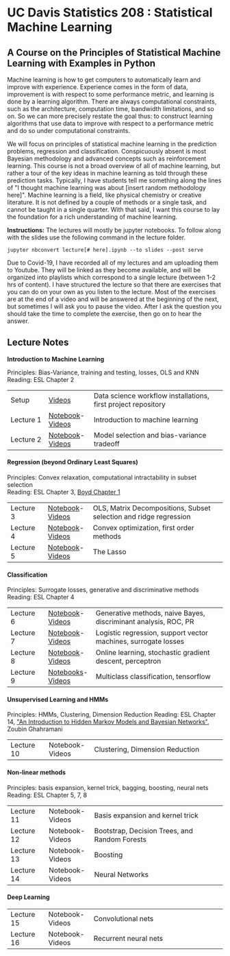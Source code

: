 UC Davis Statistics 208 : Statistical Machine Learning
==============================

A Course on the Principles of Statistical Machine Learning with Examples in Python
-----------------------------

Machine learning is how to get computers to automatically learn and improve with experience. Experience comes in the form of data, improvement is with respect to some performance metric, and learning is done by a learning algorithm. There are always computational constraints, such as the architecture, computation time, bandwidth limitations, and so on. So we can more precisely restate the goal thus: to construct learning algorithms that use data to improve with respect to a performance metric and do so under computational constraints.

We will focus on principles of statistical machine learning in the prediction problems, regression and classification.  Conspicuously absent is most Bayesian methodology and advanced concepts such as reinforcement learning.  This course is not a broad overview of all of machine learning, but rather a tour of the key ideas in machine learning as told through these prediction tasks.  Typically, I have students tell me something along the lines of "I thought machine learning was about [insert random methodology here]".  Machine learning is a field, like physical chemistry or creative literature.  It is not defined by a couple of methods or a single task, and cannot be taught in a single quarter.  With that said, I want this course to lay the foundation for a rich understanding of machine learning.

**Instructions:** The lectures will mostly be jupyter notebooks.  To follow along with the slides use the following command in the lecture folder.

```
jupyter nbconvert lecture[# here].ipynb --to slides --post serve
```
Due to Covid-19, I have recorded all of my lectures and am uploading them to Youtube.  They will be linked as they become available, and will be organized into playlists which correspond to a single lecture (between 1-2 hrs of content).  I have structured the lecture so that there are exercises that you can do on your own as you listen to the lecture.  Most of the exercises are at the end of a video and will be answered at the beginning of the next, but sometimes I will ask you to pause the video.  After I ask the question you should take the time to complete the exercise, then go on to hear the answer.

Lecture Notes
--------------

**Introduction to Machine Learning**

Principles: Bias-Variance, training and testing, losses, OLS and KNN<br>
Reading: ESL Chapter 2
<table>
<tr><td width="100px">Setup</td><td width="100px"><a href="https://www.youtube.com/playlist?list=PLCTcZfebNw2nHEvSg5BmQlZdYej-i_xEl">Videos</a></td><td width="650px">Data science workflow installations, first project repository</td></tr>
<tr><td width="100px">Lecture 1</td><td width="100px"><a href="lectures/lecture1/lecture1.ipynb">Notebook</a>-<a href="https://www.youtube.com/playlist?list=PLCTcZfebNw2ljcIu-iGRRhAOS1ZTVbJYv">Videos</a></td><td width="650px">Introduction to machine learning</td></tr>
<tr><td width="100px">Lecture 2</td><td width="100px"><a href="lectures/lecture2/lecture2.ipynb">Notebook</a>-<a href="https://www.youtube.com/playlist?list=PLCTcZfebNw2kr1NhjZSjAviUxl71Hq9x1">Videos</td><td width="650px">Model selection and bias-variance tradeoff</td></tr>
</table>

<h4>Regression (beyond Ordinary Least Squares)</h4>

Principles: Convex relaxation, computational intractability in subset selection<br>
Reading: ESL Chapter 3, [Boyd Chapter 1](http://stanford.edu/~boyd/cvxbook/bv_cvxbook.pdf)
<table>
<tr><td width="100px">Lecture 3</td><td width="100px"><a href="lectures/lecture3/lecture3.ipynb">Notebook</a>-<a href="https://www.youtube.com/playlist?list=PLCTcZfebNw2mxrYqh5VbBMY-Llgj_TgjA">Videos</a></td><td width="650px">OLS,  Matrix Decompositions, Subset selection and ridge regression</td></tr>
<tr><td width="100px">Lecture 4</td><td width="100px"><a href="lectures/lecture4/lecture4.ipynb">Notebook</a>-<a href="https://www.youtube.com/playlist?list=PLCTcZfebNw2nXzWdFGnX0ca6EL-ri-ne2">Videos</a></td><td width="650px">Convex optimization, first order methods</td></tr>
  <tr><td width="100px">Lecture 5</td><td width="100px"><a href="lectures/lecture5/lecture5.ipynb">Notebook</a>-<a href="https://www.youtube.com/playlist?list=PLCTcZfebNw2lrzcuYnaDcxw30tkR-XAoJ">Videos</a></td><td width="650px">The Lasso</td></tr>
</table>

<h4>Classification</h4>

Principles: Surrogate losses, generative and discriminative methods<br>
Reading: ESL Chapter 4
<table>
  <tr><td width="100px">Lecture 6</td><td width="100px"><a href="lectures/lecture6/lecture6.ipynb">Notebook</a>-<a href="https://www.youtube.com/playlist?list=PLCTcZfebNw2lCidu4JOqSAO6f0XAH_9Bz">Videos</a></td><td width="650px">Generative methods, naive Bayes, discriminant analysis, ROC, PR</td></tr>
  <tr><td width="100px">Lecture 7</td><td width="100px"><a href="lectures/lecture7/lecture7.ipynb">Notebook</a>-<a href="https://www.youtube.com/playlist?list=PLCTcZfebNw2kZ5sz162zPbh8tP9VePI8l">Videos</a></td><td width="650px">Logistic regression, support vector machines, surrogate losses</td></tr>
  <tr><td width="100px">Lecture 8</td><td width="100px"><a href="lectures/lecture8/lecture8.ipynb">Notebook</a>-<a href="https://www.youtube.com/playlist?list=PLCTcZfebNw2lvODCMDZgM8CIUq8QVu6BP">Videos</a></td><td width="650px">Online learning, stochastic gradient descent, perceptron</td></tr>
  <tr><td width="100px">Lecture 9</td><td width="100px"><a href="lectures/lecture9">Notebooks</a>-<a href="https://www.youtube.com/playlist?list=PLCTcZfebNw2k-DLD1iHqDrrdQOfeY6JWW">Videos</a></td><td width="650px">Multiclass classification, tensorflow</td></tr>
</table>

<h4>Unsupervised Learning and HMMs</h4>

Principles: HMMs, Clustering, Dimension Reduction
Reading: ESL Chapter 14, ["An Introduction to Hidden Markov Models and Bayesian Networks"](http://mlg.eng.cam.ac.uk/zoubin/papers/ijprai.pdf), Zoubin Ghahramani
<table>    
<tr><td width="100px">Lecture 10</td><td width="100px">Notebook-Videos</td><td width="650px">Clustering, Dimension Reduction</td></tr>
</table>

<h4>Non-linear methods</h4>

Principles: basis expansion, kernel trick, bagging, boosting, neural nets<br>
Reading: ESL Chapter 5, 7, 8
<table>
<tr><td width="100px">Lecture 11</td><td width="100px">Notebook-Videos</td><td width="650px">Basis expansion and kernel trick</td></tr>
<tr><td width="100px">Lecture 12</td><td width="100px">Notebook-Videos</td><td width="650px">Bootstrap, Decision Trees, and Random Forests</td></tr>
<tr><td width="100px">Lecture 13</td><td width="100px">Notebook-Videos</td><td width="650px">Boosting</td></tr>
<tr><td width="100px">Lecture 14</td><td width="100px">Notebook-Videos</td><td width="650px">Neural Networks</td></tr>
</table>

<h4>Deep Learning</h4>
<table>
<tr><td width="100px">Lecture 15</td><td width="100px">Notebook-Videos</td><td width="650px">Convolutional nets</td></tr>
<tr><td width="100px">Lecture 16</td><td width="100px">Notebook-Videos</td><td width="650px">Recurrent neural nets</td></tr>
</table>
